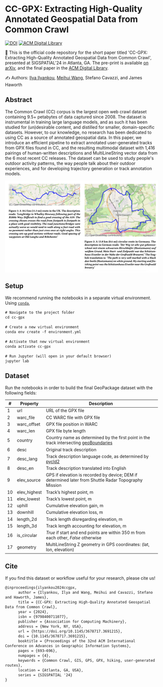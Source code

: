 # CC-GPX: Extracting High-Quality Annotated Geospatial Data from Common Crawl

[![DOI](https://zenodo.org/badge/802180311.svg)](https://doi.org/10.5281/zenodo.14243609)
[![ACM Digital Library](https://img.shields.io/badge/ACM%20Digital%20Library-10.1145/3678717.3691215-green)](https://dl.acm.org/doi/10.1145/3678717.3691215)

📄 This is the official code repository for the short paper titled 'CC-GPX: Extracting High-Quality
Annotated Geospatial Data from Common Crawl', presented at SIGSPATIAL'24 in Atlanta, GA.
The pre-print is available [on arXiv](https://arxiv.org/abs/2405.11039), and the final
paper in the [ACM Digital Library](https://dl.acm.org/doi/10.1145/3678717.3691215).

✍️ Authors: [Ilya Ilyankou](https://ilyankou.com), [Meihui Wang](https://github.com/Ceciliawangwang), Stefano Cavazzi, and James Haworth

## Abstract
The Common Crawl (CC) corpus is the largest open web crawl
dataset containing 9.5+ petabytes of data captured since 2008. The
dataset is instrumental in training large language models, and as
such it has been studied for (un)desirable content, and distilled for
smaller, domain-specific datasets. However, to our knowledge, no
research has been dedicated to using CC as a source of annotated
geospatial data. In this paper, we introduce an efficient pipeline
to extract annotated user-generated tracks from GPX files found
in CC, and the resulting multimodal dataset with 1,416 pairings
of human-written descriptions and MultiLineString vector data
from the 6 most recent CC releases. The dataset can be used to
study people's outdoor activity patterns, the way people talk about
their outdoor experiences, and for developing trajectory generation
or track annotation models.

![Example routes with descriptions from the paper](./other/figures.png)

## Setup

We recommend running the notebooks in a separate virtual environment. Using [`conda`](https://docs.conda.io/projects/conda/en/stable/user-guide/install/index.html),

```shell
# Navigate to the project folder
cd cc-gpx

# Create a new virtual environment
conda env create -f environment.yml

# Activate that new virtual environment
conda activate cc-gpx

# Run Jupyter (will open in your default browser)
jupyter lab
```

## Dataset

Run the notebooks in order to build the final GeoPackage dataset with the following fields:

|#|Property|Description|
|--|--|--|
1 | url | URL of the GPX file
2 | warc_file | CC WARC file with GPX file
3 | warc_offset | GPX file position in WARC
4 | warc_len | GPX file byte length
5 | country | Country name as determined by the first point in the track intersecting [geoBoundaries](https://www.geoboundaries.org/)
6 | desc | Original track description
7 | desc_lang | Track description language code, as determined by [pycld2](https://github.com/aboSamoor/pycld2)
8 | desc_en | Track description translated into English
9 | elev_source | GPS if elevation is recorded by device; DEM if determined later from Shuttle Radar Topography Mission
10 | elev_highest | Track’s highest point, m
11 | elev_lowest | Track’s lowest point, m
12 | uphill | Cumulative elevation gain, m
13 | downhill | Cumulative elevation loss, m
14 | length_2d | Track length disregarding elevation, m
15 | length_3d | Track length accounting for elevation, m
16 | is_circular | *True* if start and end points are within 350 m from each other, *False* otherwise
17 | geometry | MultiLineString Z geometry in GPS coordinates: (lat, lon, elevation)


## Cite

If you find this dataset or workflow useful for your research, please cite us!
```
@inproceedings{ilyankou2024ccgpx,
      author = {Ilyankou, Ilya and Wang, Meihui and Cavazzi, Stefano and Haworth, James},
      title = {CC-GPX: Extracting High-Quality Annotated Geospatial Data from Common Crawl},
      year = {2024},
      isbn = {9798400711077},
      publisher = {Association for Computing Machinery},
      address = {New York, NY, USA},
      url = {https://doi.org/10.1145/3678717.3691215},
      doi = {10.1145/3678717.3691215},
      booktitle = {Proceedings of the 32nd ACM International Conference on Advances in Geographic Information Systems},
      pages = {693–696},
      numpages = {4},
      keywords = {Common Crawl, GIS, GPS, GPX, hiking, user-generated routes},
      location = {Atlanta, GA, USA},
      series = {SIGSPATIAL '24}
}
```